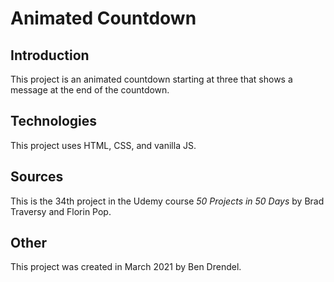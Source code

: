 # Animated Countdown

## Introduction

This project is an animated countdown starting at three that shows a message at the end of the countdown.

## Technologies

This project uses HTML, CSS, and vanilla JS.

## Sources

This is the 34th project in the Udemy course _50 Projects in 50 Days_ by Brad Traversy and Florin Pop.

## Other

This project was created in March 2021 by Ben Drendel.
